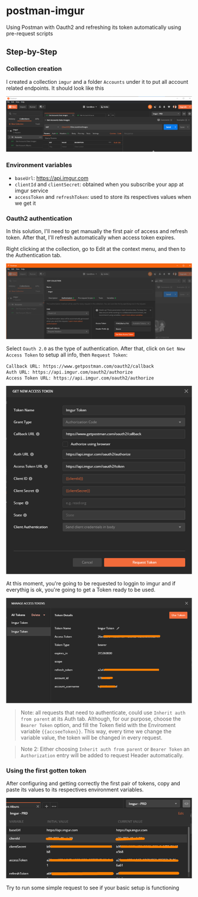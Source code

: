 # postman-imgur
Using Postman with Oauth2 and refreshing its token automatically using pre-request scripts


## Step-by-Step

### Collection creation

I created a collection `imgur` and a folder `Accounts` under it to put all account related endpoints. It should look like this

![](_img/initial.png) 

### Environment variables
- `baseUrl`: https://api.imgur.com
- `clientId` and `clientSecret`: obtained when you subscribe your app at imgur service
- `accessToken` and `refreshToken`: used to store its respectives values when we get it

### Oauth2 authentication
In this solution, I'll need to get manually the first pair of access and refresh token. After that, I'll refresh automatically when access token expires.

Right clicking at the collection, go to Edit at the context menu, and then to the Authentication tab.

![](_img/oauth_config.png)

Select `Oauth 2.0` as the type of authentication. After that, click on `Get New Access Token` to setup all info, then `Request Token`:

```
Callback URL: https://www.getpostman.com/oauth2/callback
Auth URL: https://api.imgur.com/oauth2/authorize
Access Token URL: https://api.imgur.com/oauth2/authorize
```

![](_img/oauth_get_token.png)

At this moment, you're going to be requested to loggin to imgur and if everythig is ok, you're going to get a Token ready to be used.

![](_img/oauth_use_token.png)

> Note: all requests that need to authenticate, could use `Inherit auth from parent` at its Auth tab. Although, for our purpose, choose the `Bearer Token` option, and fill the Token field with the Enviroment variable `{{accseeToken}}`. This way, every time we change the variable value, the token will be changed in every request.

> Note 2: Either choosing `Inherit auth from parent` or `Bearer Token` an `Authorization` entry will be added to request Header automatically.

### Using the first gotten token
After configuring and getting correctly the first pair of tokens, copy and paste its values to its respectives environment variables.

![](_img/env_variables.png)

Try to run some simple request to see if your basic setup is functioning